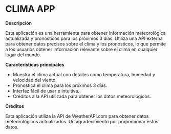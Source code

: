 # CLIMA APP

__Descripción__

Esta aplicación es una herramienta para obtener información meteorológica actualizada y pronósticos para los próximos 3 días. 
Utiliza una API externa para obtener datos precisos sobre el clima y los pronósticos, lo que permite a los usuarios obtener información relevante sobre el clima en cualquier lugar del mundo.

__Características principales__

* Muestra el clima actual con detalles como temperatura, humedad y velocidad del viento.
* Pronostica el clima para los próximos 3 días.
* Interfaz fácil de usar e intuitiva.
* Créditos a la API utilizada para obtener los datos meteorológicos.

__Créditos__

Esta aplicación utiliza la API de WeatherAPI.com para obtener datos meteorológicos actualizados. Un agradecimiento por proporcionar estos datos.
